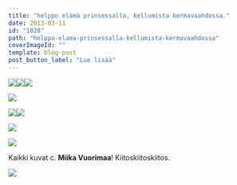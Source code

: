 ```yaml
---
title: "helppo elämä prinsessalla, kellumista kermavaahdossa."
date: 2013-03-11
id: "1028"
path: "helppo-elama-prinsessalla-kellumista-kermavaahdossa"
coverImageId: ""
template: blog-post
post_button_label: "Lue lisää"
---
```


[![](</images/Vanhojen+Tanssit+2013+-+Lis%C3%A4kuva+(4+of+4).JPG>)](<http://2.bp.blogspot.com/-6gyAVndoroE/UT4o1v6vALI/AAAAAAAAFdo/WpoygCleOsA/s1600/Vanhojen+Tanssit+2013+-+Lis%C3%A4kuva+(4+of+4).JPG>)[![](</images/Vanhojen+Tanssit+2013+-+Lis%C3%A4kuva+(2+of+4).JPG>)](<http://4.bp.blogspot.com/-_WWZg6sotB0/UT4o1Ua7eBI/AAAAAAAAFdg/q-6FXOiY3nI/s1600/Vanhojen+Tanssit+2013+-+Lis%C3%A4kuva+(2+of+4).JPG>)[![](</images/Vanhojen+Tanssit+2013+-+Lis%C3%A4kuva+(1+of+4).JPG>)](<http://2.bp.blogspot.com/-0HGxqaISbNI/UT4o1keQnoI/AAAAAAAAFdk/hPGMPzQ0VpA/s1600/Vanhojen+Tanssit+2013+-+Lis%C3%A4kuva+(1+of+4).JPG>)

[![](</images/Vanhojen+Tanssit+2013+-+Torstai-ilta+(302+of+370).JPG>)](<http://2.bp.blogspot.com/-ExYpnXG0wCI/UT4o4FmHWvI/AAAAAAAAFeQ/dspEcISKKhE/s1600/Vanhojen+Tanssit+2013+-+Torstai-ilta+(302+of+370).JPG>)

[![](/images/Vanhojen+Tanssit+2013+-+Torstai-ilta+%2528105+of+370%2529.jpg)](http://4.bp.blogspot.com/-APa4b0qoNPY/UT4o3LeYSlI/AAAAAAAAFeU/v1X_sIhcRF8/s1600/Vanhojen+Tanssit+2013+-+Torstai-ilta+%2528105+of+370%2529.jpg)[![](/images/Vanhojen+Tanssit+2013+-+Torstai-ilta+%2528282+of+370%2529.jpg)](http://3.bp.blogspot.com/-lmITwmzQ62M/UT4o35_jqjI/AAAAAAAAFec/pTGheuZwY3k/s1600/Vanhojen+Tanssit+2013+-+Torstai-ilta+%2528282+of+370%2529.jpg)

[![](/images/Vanhojen+Tanssit+2013+-+Perjantai+%25285+of+359%2529.JPG)](http://1.bp.blogspot.com/-6WNEy5EmR0Y/UT4o2rG8DSI/AAAAAAAAFeM/RWSFuqPelAk/s1600/Vanhojen+Tanssit+2013+-+Perjantai+%25285+of+359%2529.JPG)

[![](/images/Vanhojen+Tanssit+2013+-+Ryhm%25C3%25A4kuvat+%25285+of+5%2529.JPG)](http://4.bp.blogspot.com/-Z76iENanNfg/UT4o26ZLTvI/AAAAAAAAFeE/Jotu4C3VbgU/s1600/Vanhojen+Tanssit+2013+-+Ryhm%25C3%25A4kuvat+%25285+of+5%2529.JPG)

Kaikki kuvat c. **Miika Vuorimaa**! Kiitoskiitoskiitos.

[![](/images/ak.jpg)](http://2.bp.blogspot.com/-mXVFYWnRVmc/UT4p_pU6UGI/AAAAAAAAFeg/q3wRx4lp97E/s1600/ak.jpg)
